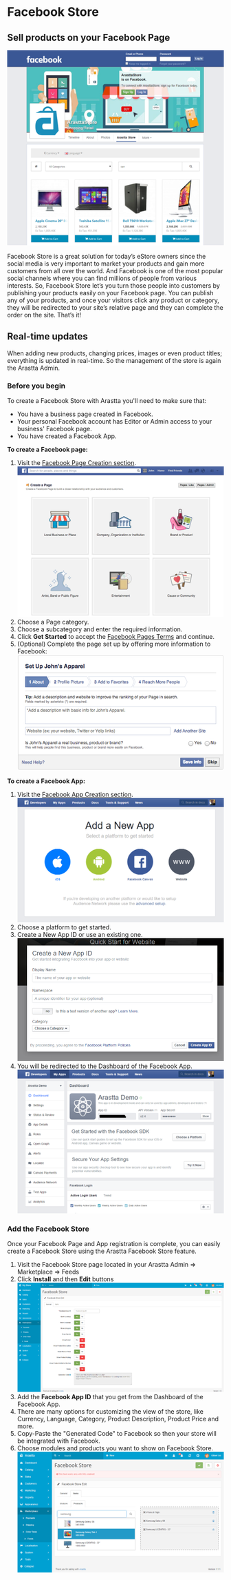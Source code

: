 Facebook Store
=====

Sell products on your Facebook Page
-------------

![facebook-front](_images/facebook-front.png)

Facebook Store is a great solution for today’s eStore owners since the social media is very important to market your products and gain more customers from all over the world. And Facebook is one of the most popular social channels where you can find millions of people from various interests. So, Facebook Store let’s you turn those people into customers by publishing your products easily on your Facebook page. You can publish any of your products, and once your visitors click any product or category, they will be redirected to your site’s relative page and they can complete the order on the site. That’s it!

Real-time updates
-------------
When adding new products, changing prices, images or even product titles; everything is updated in real-time. So the management of the store is again the Arastta Admin.

### Before you begin

To create a Facebook Store with Arastta you'll need to make sure that:
* You have a business page created in Facebook.
* Your personal Facebook account has Editor or Admin access to your business' Facebook page.
* You have created a Facebook App.

**To create a Facebook page:**

1. Visit the [Facebook Page Creation section](https://www.facebook.com/pages/create).
![facebook-page](_images/facebook-page.png)
2. Choose a Page category.
3. Choose a subcategory and enter the required information.
4. Click **Get Started** to accept the [Facebook Pages Terms](https://www.facebook.com/page_guidelines.php) and continue.
5. (Optional) Complete the page set up by offering more information to Facebook:
![facebook-setup](_images/facebook-setup.jpg)

**To create a Facebook App:**

1. Visit the [Facebook App Creation section](https://developers.facebook.com/quickstarts/).
![facebook-app-1](_images/facebook-app-1.png)
2. Choose a platform to get started.
3. Create a New App ID or use an existing one.
![facebook-app-2](_images/facebook-app-2.png)
4. You will be redirected to the Dashboard of the Facebook App.
![facebook-app-3](_images/facebook-app-3.png)

### Add the Facebook Store

Once your Facebook Page and App registration is complete, you can easily create a Facebook Store using the Arastta Facebook Store feature.

1. Visit the Facebook Store page located in your Arastta Admin => Marketplace => Feeds
2. Click **Install** and then **Edit** buttons
![facebook-admin-1](_images/facebook-admin-1.png)
3. Add the **Facebook App ID** that you get from the Dashboard of the Facebook App.
4. There are many options for customizing the view of the store, like Currency, Language, Category, Product Description, Product Price and more.
5. Copy-Paste the "Generated Code" to Facebook so then your store will be integrated with Facebook.
6. Choose modules and products you want to show on Facebook Store.
![facebook-admin-2](_images/facebook-admin-2.png)
